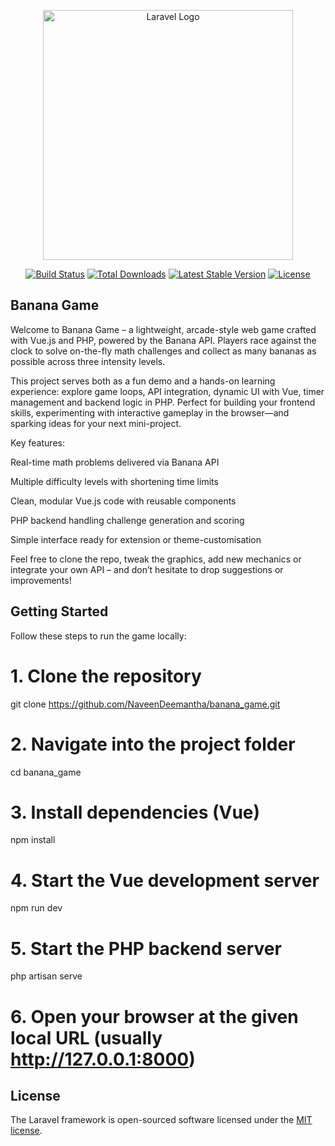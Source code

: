 <p align="center"><a href="https://laravel.com" target="_blank"><img src="https://raw.githubusercontent.com/laravel/art/master/logo-lockup/5%20SVG/2%20CMYK/1%20Full%20Color/laravel-logolockup-cmyk-red.svg" width="400" alt="Laravel Logo"></a></p>

<p align="center">
<a href="https://github.com/laravel/framework/actions"><img src="https://github.com/laravel/framework/workflows/tests/badge.svg" alt="Build Status"></a>
<a href="https://packagist.org/packages/laravel/framework"><img src="https://img.shields.io/packagist/dt/laravel/framework" alt="Total Downloads"></a>
<a href="https://packagist.org/packages/laravel/framework"><img src="https://img.shields.io/packagist/v/laravel/framework" alt="Latest Stable Version"></a>
<a href="https://packagist.org/packages/laravel/framework"><img src="https://img.shields.io/packagist/l/laravel/framework" alt="License"></a>
</p>

## Banana Game

Welcome to Banana Game – a lightweight, arcade-style web game crafted with Vue.js and PHP, powered by the Banana API. Players race against the clock to solve on-the-fly math challenges and collect as many bananas as possible across three intensity levels.

This project serves both as a fun demo and a hands-on learning experience: explore game loops, API integration, dynamic UI with Vue, timer management and backend logic in PHP. Perfect for building your frontend skills, experimenting with interactive gameplay in the browser—and sparking ideas for your next mini-project.

Key features:

Real-time math problems delivered via Banana API

Multiple difficulty levels with shortening time limits

Clean, modular Vue.js code with reusable components

PHP backend handling challenge generation and scoring

Simple interface ready for extension or theme-customisation

Feel free to clone the repo, tweak the graphics, add new mechanics or integrate your own API – and don’t hesitate to drop suggestions or improvements!

## Getting Started

Follow these steps to run the game locally:

# 1. Clone the repository
git clone https://github.com/NaveenDeemantha/banana_game.git

# 2. Navigate into the project folder
cd banana_game

# 3. Install dependencies (Vue)
npm install

# 4. Start the Vue development server
npm run dev

# 5. Start the PHP backend server
php artisan serve

# 6. Open your browser at the given local URL (usually http://127.0.0.1:8000)

## License

The Laravel framework is open-sourced software licensed under the [MIT license](https://opensource.org/licenses/MIT).
